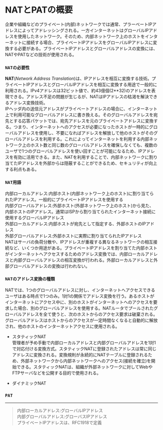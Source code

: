 # NATとPATの概要
企業や組織などのプライベート(内部)ネットワークでは通常、プラーベートIPアドレスによってアドレッシングされる。一方インターネットはグローバルIPアドレスを使用したネットワーク。そのため、内部ネットワーク上のホストをインターネットに接続する場合、プライベートIPアドレスをグローバルIPアドレスに変換する必要がある。プライベートIPアドレスとグローバルアドレスの変換には、NATやPATなどの技術が使用される。

### `NATの必要性`
**NAT**(*Network Address Translation*)は、IPアドレスを相互に変換する技術。プライベートIPアドレスとグローバルIPアドレスを相互に変換する用途で一般的に利用される。IPv4アドレスは32ビット値で、約43億個(2**32)のアドレスを表現できる。アドレス不足の問題が生じるが、NATはIPアドレスの枯渇を解決できるアドレス変換技術。  
IPヘッダ内の送信元アドレスがプライベートアドレスの場合に、インターネット上で利用可能なグローバルアドレスに書き換える。そのグローバルアドレスを宛先とする応答パケットでは、宛先アドレスを元のプライベートアドレスに変換する。つまり、インターネットへのアクセスが必要になったホストが一時的にグローバルアドレスを使用し、不要になればアドレスを解放して他のホストがそのグローバルアドレスを利用する。これによってインターネットを利用する内部ネットワーク上のホスト数と同じ数のグローバルアドレスを確保しなくても、複数のユーザで1つのグローバルアドレスを使い回すことが可能になるため、IPアドレスを有効に活用できる。また、NATを利用することで、内部ネットワークに割り当てたIPアドレスを外部からは隠蔽することができるため、セキュリティが向上する利点もある。

### `NAT用語`
内部ローカルアドレス:内部ホスト(内部ネットワーク上のホスト)に割り当てられたIPアドレス。一般的にプライベートIPアドレスを使用する  
内部グローバルアドレス:外部ホスト(外部ネットワーク上のホスト)から見た、内部ホストのIPアドレス。通常はISPから割り当てられたインターネット接続に使用するグローバルIPアドレス  
外部ローカルアドレス:内部ホストが宛先として指定する、外部ホストのIPアドレス  
外部グローバルアドレス:外部ホストに実際に割り当てられたIPアドレス  
NATはサーバの負荷分散や、IPアドレスが重複する異なるネットワークの相互接続など、いくつか用途がある。プライベートIPアドレスを割り当てた内部ホストがインターネットへアクセスするためのアドレス変換では、内部ローカルアドレスと内部グローバルアドレスの相互変換が行われる。外部ローカルアドレスと外部グローバルアドレスの変換は行われない。

### `NATのアドレス変換の種類`
NATでは、1つのグローバルアドレスに対し、インターネットへアクセスできるユーザはある時点で1つのみ。1対1の関係でアドレス変換を行う。あるホストがインターネットにアクセス中に、別のホストがインターネットへのアクセスを要求した場合、別のグローバルアドレスを使用する。NATルータでプールされたグローバルアドレスを全て使うと、次のホストからのアクセス要求は破棄される。グローバルアドレスはホストからのアクセスが一定時間なくなると自動的に解放され、他のホストのインターネットアクセスに使用される。

- スタティックNAT  
管理者が予め手動で内部ローカルアドレスと内部グローバルアドレスを1対1で対応付ける変換方式。スタティックNATに登録されたアドレスは常に同じアドレスに変換される。変換規則が永続的にNATテーブルに登録されるため、外部ネットワークから内部ネットワークへのアクセス(接続を確立)を開始できる。スタティックNATは、組織が外部ネットワークに対してWebやFTPサーバなどを公開する目的で使用される。

- ダイナミックNAT

### `PAT`

---
> 内部ローカルアドレス:グローバルIPアドレス  
> 内部グローバルアドレス:グローバスIPアドレス  
> プライベートIPアドレスは、RFC1918で定義
